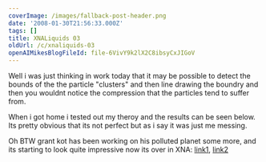 ```yaml
---
coverImage: /images/fallback-post-header.png
date: '2008-01-30T21:56:33.000Z'
tags: []
title: XNALiquids 03
oldUrl: /c/xnaliquids-03
openAIMikesBlogFileId: file-6VivY9k2lX2C8ibsyCxJIGoV
---
```


Well i was just thinking in work today that it may be possible to detect the bounds of the the particle "clusters" and then line drawing the boundry and then you wouldnt notice the compression that the particles tend to suffer from.

<!-- more -->

When i got home i tested out my theroy and the results can be seen below. Its pretty obvious that its not perfect but as i say it was just me messing.

Oh BTW grant kot has been working on his polluted planet some more, and its starting to look quite impressive now its over in XNA: [link1](https://kotsoft.googlepages.com/multifluidvideo1.html), [link2](https://kotsoft.googlepages.com/)

<flv autostart="false" height="375" width="500" href="https://www.mikecann.co.uk/Files/Upload/files/xnaLiquid03.flv"></flv>
